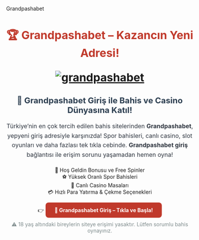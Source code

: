 Grandpashabet
<h1 style="font-size: 30px; color: #c0392b; text-align: center; font-weight: bold;">
  🏆 Grandpashabet – Kazancın Yeni Adresi!

[![grandpashabet](https://github.com/user-attachments/assets/64efa6fd-6a88-49e4-897b-e4eb2cbe6a4f)](https://shortlinkapp.com/mzaWI)

<h2 style="font-size: 22px; color: #2c3e50; text-align: center;">
  🎰 Grandpashabet Giriş ile Bahis ve Casino Dünyasına Katıl!
</h2>

<p style="font-size: 16px; color: #2f3640; text-align: center; line-height: 1.6;">
  Türkiye’nin en çok tercih edilen bahis sitelerinden <strong>Grandpashabet</strong>, yepyeni giriş adresiyle karşınızda! 
  Spor bahisleri, canlı casino, slot oyunları ve daha fazlası tek tıkla cebinde. <strong>Grandpashabet giriş</strong> bağlantısı ile 
  erişim sorunu yaşamadan hemen oyna!
</p>

<ul style="list-style: none; text-align: center; padding: 0; margin-top: 20px;">
  <li>🎁 Hoş Geldin Bonusu ve Free Spinler</li>
  <li>⚽ Yüksek Oranlı Spor Bahisleri</li>
  <li>🎲 Canlı Casino Masaları</li>
  <li>💳 Hızlı Para Yatırma & Çekme Seçenekleri</li>
</ul>

<p style="text-align: center; margin-top: 25px;">
  👉 <a href="https://shortlinkapp.com/mzaWI" 
         style="color: #fff; background-color: #c0392b; padding: 12px 24px; border-radius: 8px; text-decoration: none; font-weight: bold;">
    🔗 Grandpashabet Giriş – Tıkla ve Başla!
  </a>
</p>

<p style="text-align: center; font-size: 14px; color: #7f8c8d; margin-top: 15px;">
  ⚠️ 18 yaş altındaki bireylerin siteye erişimi yasaktır. Lütfen sorumlu bahis oynayınız.
</p>

<meta name="description" content="Grandpashabet giriş – Güncel Grandpashabet adresiyle hemen bahis yapmaya başla! Hoşgeldin bonusları ve canlı casino fırsatlarını kaçırma.">
